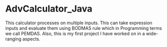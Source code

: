 
# AdvCalculator_Java
This calculator processes on multiple inputs. This can take expression inputs and evaluate them using BODMAS rule which in Programming terms we call PEMDAS. Also, this is my first project I have worked on in a wide-ranging aspects.
